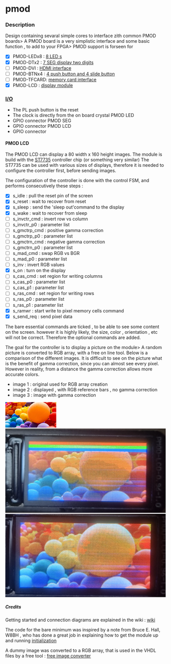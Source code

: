 # pmod

### Description
Design containing sevaral simple cores to interface zith common PMOD boards>
A PMOD board is a very simplistic interface and some basic function , to add to your FPGA>
PMOD support is forseen for
- [x] PMOD-LEDx8 : [8 LED s](https://wiki.sipeed.com/hardware/en/tang/tang-PMOD/FPGA_PMOD.html#PMOD_LEDx8)
- [x] PMOD-DTx2  : [7 SEG display two digits](https://wiki.sipeed.com/hardware/en/tang/tang-PMOD/FPGA_PMOD.html#PMOD_DTx2)
- [ ] PMOD-DVI   : [HDMI interface](https://wiki.sipeed.com/hardware/en/tang/tang-PMOD/FPGA_PMOD.html#PMOD_DVI)
- [ ] PMOD-BTNx4 : [4 push button and 4 slide button](https://wiki.sipeed.com/hardware/en/tang/tang-PMOD/FPGA_PMOD.html#PMOD_BTN4%2B4)
- [ ] PMOD-TFCARD: [memory card interface](https://wiki.sipeed.com/hardware/en/tang/tang-PMOD/FPGA_PMOD.html#PMOD_TF-CARD)
- [x] PMOD-LCD   : [display module](https://www.tindie.com/products/johnnywu/pmod-lcd-096-expansion-board/)

### [I/O](constraints)
- The PL push button is the reset
- The clock is directly from the on board crystal
PMOD LED
- GPIO connector
PMOD SEG
- GPIO connector
PMOD LCD
- GPIO connector


#### PMOD LCD
The PMOD LCD can display a 80 width x 160 height images.
The module is build with the  [ST7735](https://files.waveshare.com/upload/e/e2/ST7735S_V1.1_20111121.pdf) controller chip (or something very similar)
The ST7735 can be used with various sizes of displays, therefore it is needed to configure the controller first, before sending images.

The configuration of the controller is done with the control FSM, and performs consecutively these steps :
- [x] s_idle : pull the reset pin of the screen
- [x] s_reset : wait to recover from reset
- [x] s_sleep : send the 'sleep out'command to the display
- [x] s_wake : wait to recover from sleep
- [ ] s_invctr_cmd : invert row vs column
- [ ] s_invctr_p0 : parameter list
- [ ] s_gmctrp_cmd : positive gamma correction
- [ ] s_gmctrp_p0 : parameter list
- [ ] s_gmctrn_cmd : negative gamma correction
- [ ] s_gmctrn_p0 : parameter list
- [ ] s_mad_cmd : swap RGB vs BGR
- [ ] s_mad_p0 : parameter list
- [ ] s_inv : invert RGB values
- [x] s_on : turn on the display
- [ ] s_cas_cmd : set region for writing columns
- [ ] s_cas_p0 : parameter list
- [ ] s_cas_p1 : parameter list
- [ ] s_ras_cmd : set region for writing rows
- [ ] s_ras_p0 : parameter list
- [ ] s_ras_p1 : parameter list
- [x] s_ramwr : start write to pixel memory cells command
- [x] s_send_req : send pixel data

The bare essential commands are ticked , to be able to see some content on the screen.
however it is highly likely, the size, color , orientation , etc will not be correct.
Therefore the optional commands are added.

The goal for the controller is to display a picture on the module>
A random picture is converted to RGB array, with a free on line tool.
Below is a comparison of the different images.
It is difficult to see on the picture what is the benefit of gamma correction, since you can almost see every pixel.
However in reality, from a distance the gamma correction allows more accurate colors.
- image 1 : original used for RGB array creation
- image 2 : displayed , with RGB reference bars , no gamma correction
- image 3 : image with gamma correction

![color](img/color.bmp)
![color_no_gamma](img/color_no_gamma.bmp)
![color_do_gamma](img/color_do_gamma.bmp)


##### Credits

Getting started and connection diagrams are explained in the wiki :
[wiki](https://www.waveshare.com/wiki/0.96inch_LCD_Module)

The code for the bare minimum was inspired by a note from Bruce E. Hall, W8BH , who has done a great job in explaining how to get the module up and running
[initialization](http://w8bh.net/avr/AvrTFT.pdf)

A dummy image was converted to a RGB array, that is used in the VHDL files by a free tool :
[free image converter](https://onlinetools.com/image/convert-image-to-rgb-values)